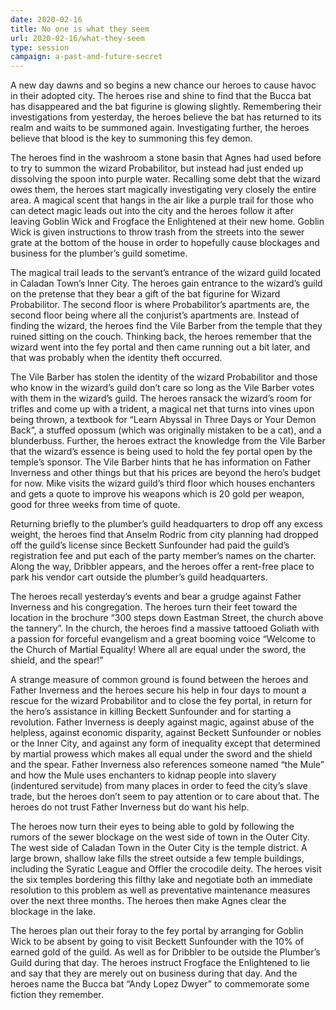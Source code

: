 ```yaml
---
date: 2020-02-16
title: No one is what they seem
url: 2020-02-16/what-they-seem
type: session
campaign: a-past-and-future-secret
---
```


A new day dawns and so begins a new chance our heroes to cause havoc in their adopted city. The heroes rise and shine to find that the Bucca bat has disappeared and the bat figurine is glowing slightly. Remembering their investigations from yesterday, the heroes believe the bat has returned to its realm and waits to be summoned again. Investigating further, the heroes believe that blood is the key to summoning this fey demon.

The heroes find in the washroom a stone basin that Agnes had used before to try to summon the wizard Probabilitor, but instead had just ended up dissolving the spoon into purple water. Recalling some debt that the wizard owes them, the heroes start magically investigating very closely the entire area. A magical scent that hangs in the air like a purple trail for those who can detect magic leads out into the city and the heroes follow it after leaving Goblin Wick and Frogface the Enlightened at their new home. Goblin Wick is given instructions to throw trash from the streets into the sewer grate at the bottom of the house in order to hopefully cause blockages and business for the plumber’s guild sometime.  

The magical trail leads to the servant’s entrance of the wizard guild located in Caladan Town’s Inner City. The heroes gain entrance to the wizard’s guild on the pretense that they bear a gift of the bat figurine for Wizard Probabilitor.  The second floor is where Probabilitor’s apartments are, the second floor being where all the conjurist’s apartments are. Instead of finding the wizard, the heroes find the Vile Barber from the temple that they ruined sitting on the couch. Thinking back, the heroes remember that the wizard went into the fey portal and then came running out a bit later, and that was probably when the identity theft occurred.

The Vile Barber has stolen the identity of the wizard Probabilitor and those who know in the wizard’s guild don’t care so long as the Vile Barber votes with them in the wizard’s guild. The heroes ransack the wizard’s room for trifles and come up with a trident, a magical net that turns into vines upon being thrown, a textbook for “Learn Abyssal in Three Days or Your Demon Back”, a stuffed opossum (which was originally mistaken to be a cat), and a blunderbuss. Further, the heroes extract the knowledge from the Vile Barber that the wizard’s essence is being used to hold the fey portal open by the temple’s sponsor. The Vile Barber hints that he has information on Father Inverness and other things but that his prices are beyond the hero’s budget for now. Mike visits the wizard guild’s third floor which houses enchanters and gets a quote to improve his weapons which is 20 gold per weapon, good for three weeks from time of quote.

Returning briefly to the plumber’s guild headquarters to drop off any excess weight, the heroes find that Anselm Rodric from city planning had dropped off the guild’s license since Beckett Sunfounder had paid the guild’s registration fee and put each of the party member’s names on the charter. Along the way, Dribbler appears, and the heroes offer a rent-free place to park his vendor cart outside the plumber’s guild headquarters.

The heroes recall yesterday’s events and bear a grudge against Father Inverness and his congregation. The heroes turn their feet toward the location in the brochure “300 steps down Eastman Street, the church above the tannery”. In the church, the heroes find a massive tattooed Goliath with a passion for forceful evangelism and a great booming voice “Welcome to the Church of Martial Equality! Where all are equal under the sword, the shield, and the spear!”

A strange measure of common ground is found between the heroes and Father Inverness and the heroes secure his help in four days to mount a rescue for the wizard Probabilitor and to close the fey portal, in return for the hero’s assistance in killing Beckett Sunfounder and for starting a revolution.  Father Inverness is deeply against magic, against abuse of the helpless, against economic disparity, against Beckett Sunfounder or nobles or the Inner City, and against any form of inequality except that determined by martial prowess which makes all equal under the sword and the shield and the spear. Father Inverness also references someone named “the Mule” and how the Mule uses enchanters to kidnap people into slavery (indentured servitude) from many places in order to feed the city’s slave trade, but the heroes don’t seem to pay attention or to care about that. The heroes do not trust Father Inverness but do want his help.

The heroes now turn their eyes to being able to gold by following the rumors of the sewer blockage on the west side of town in the Outer City. The west side of Caladan Town in the Outer City is the temple district. A large brown, shallow lake fills the street outside a few temple buildings, including the Syratic League and Offler the crocodile deity. The heroes visit the six temples bordering this filthy lake and negotiate both an immediate resolution to this problem as well as preventative maintenance measures over the next three months. The heroes then make Agnes clear the blockage in the lake.

The heroes plan out their foray to the fey portal by arranging for Goblin Wick to be absent by going to visit Beckett Sunfounder with the 10% of earned gold of the guild. As well as for Dribbler to be outside the Plumber’s Guild during that day. The heroes instruct Frogface the Enlightened to lie and say that they are merely out on business during that day. And the heroes name the Bucca bat “Andy Lopez Dwyer” to commemorate some fiction they remember.
